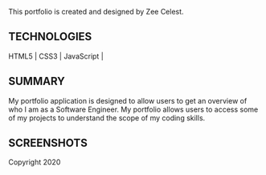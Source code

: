 This portfolio is created and designed by Zee Celest.  

## TECHNOLOGIES
HTML5 | CSS3 | JavaScript |

## SUMMARY
My portfolio application is designed to allow users to get an overview of who I am
as a Software Engineer.  My portfolio allows users to access some of my projects to understand the scope of my coding skills.

## SCREENSHOTS


Copyright 2020